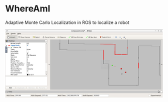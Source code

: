 # WhereAmI
Adaptive Monte Carlo Localization in ROS to localize a robot

<img src="Screenshot 2021-05-24 1138331.png" />
